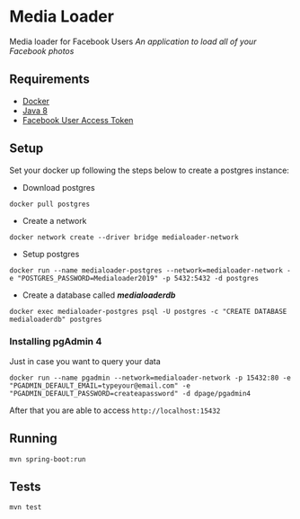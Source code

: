 # Media Loader
Media loader for Facebook Users
*An application to load all of your Facebook photos*

## Requirements
- [Docker](https://www.docker.com)
- [Java 8](https://www.oracle.com/technetwork/java/javase/downloads/jdk8-downloads-2133151.html?printOnly=1)
- [Facebook User Access Token](https://developers.facebook.com/docs/facebook-login/access-tokens/)

## Setup

Set your docker up following the steps below to create a postgres instance:

- Download postgres

 ```shell 
 docker pull postgres
 ```

- Create a network

 ```shell 
 docker network create --driver bridge medialoader-network
 ```

- Setup postgres

 ```shell 
docker run --name medialoader-postgres --network=medialoader-network -e "POSTGRES_PASSWORD=Medialoader2019" -p 5432:5432 -d postgres
 ```

- Create a database called ***medialoaderdb*** 
 
 ```shell 
docker exec medialoader-postgres psql -U postgres -c "CREATE DATABASE medialoaderdb" postgres
 ```

### Installing pgAdmin 4
Just in case you want to query your data


```shell
docker run --name pgadmin --network=medialoader-network -p 15432:80 -e "PGADMIN_DEFAULT_EMAIL=typeyour@email.com" -e "PGADMIN_DEFAULT_PASSWORD=createapassword" -d dpage/pgadmin4
```

 After that you are able to access `http://localhost:15432`

## Running

```shell
mvn spring-boot:run
```
## Tests
```shell
mvn test
```




